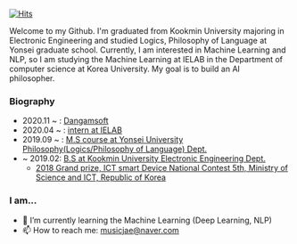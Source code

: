 
[![Hits](https://hits.seeyoufarm.com/api/count/incr/badge.svg?url=https%3A%2F%2Fgithub.com%2Fmusicjae&count_bg=%2339A7FB&title_bg=%23555555&icon=&icon_color=%236A7FEB&title=hits&edge_flat=false)](https://hits.seeyoufarm.com)

Welcome to my Github. I'm graduated from Kookmin University majoring in Electronic Engineering and studied Logics, Philosophy of Language at Yonsei graduate school. Currently, I am interested in Machine Learning and NLP, so I am studying the Machine Learning at IELAB in the Department of computer science at Korea University. My goal is to build an AI philosopher.  
  
 ### Biography  
 - 2020.11 ~ : [Dangamsoft](http://www.dangamsoft.com/index.php)
 - 2020.04 ~ : [intern at IELAB](http://intelligence.korea.ac.kr/index.html) 
 - 2019.09 ~ : [M.S course at Yonsei University Philosophy(Logics/Philosophy of Language) Dept.](https://philosophy.yonsei.ac.kr)  
 - ~ 2019.02: [B.S at Kookmin University Electronic Engineering Dept.](https://ee.kookmin.ac.kr/)  
   - [2018 Grand prize, ICT smart Device National Contest 5th, Ministry of Science and ICT, Republic of Korea](https://ee.kookmin.ac.kr/community/board/ee_news/203?pn=0rss)
  
### I am...  

- 🌱 I’m currently learning the Machine Learning (Deep Learning, NLP)
- 📫 How to reach me: musicjae@naver.com

  
